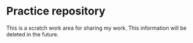 # Practice repository

This is a scratch work area for sharing my work.
This information will be deleted in the future.